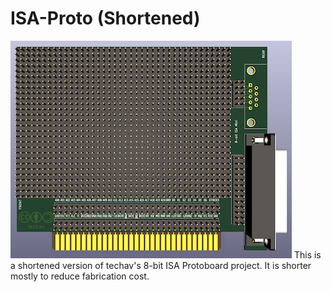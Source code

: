# ISA-Proto (Shortened)
![Version 0.2](/assets/v0.2.png)
This is a shortened version of techav's 8-bit ISA Protoboard project. It is shorter mostly to reduce fabrication cost.
